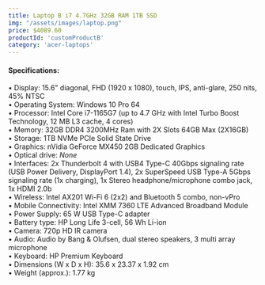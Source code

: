 ```yaml
---
title: Laptop B i7 4.7GHz 32GB RAM 1TB SSD
img: "/assets/images/laptop.png"
price: $4089.60
productId: 'customProductB'
category: 'acer-laptops'
---
```

<div data-v-2a05d754="" class="container container--fluid">
  <h4 data-v-2a05d754="" class="d-flex justify-start section-title">Specifications:</h4>
  <div data-v-2a05d754="" class="row no-gutters">
    <div data-v-2a05d754="" class="d-flex justify-start spec-list col">
      <div data-v-2a05d754="" class="text-left section-text">
        • Display: 15.6" diagonal, FHD (1920 x 1080), touch, IPS, anti-glare, 250 nits, 45% NTSC<br>
        • Operating System: Windows 10 Pro 64<br>
        • Processor: Intel Core i7-1165G7 (up to 4.7 GHz with Intel Turbo Boost Technology, 12 MB L3 cache, 4 cores)<br>
        • Memory: 32GB DDR4 3200MHz Ram with 2X Slots 64GB Max (2X16GB)<br>
        • Storage: 1TB NVMe PCIe Solid State Drive<br>
        • Graphics: nVidia GeForce MX450 2GB Dedicated Graphics<br>
        • Optical drive: <i>None</i><br>
        • Interfaces: 2x Thunderbolt 4 with USB4 Type-C 40Gbps signaling rate (USB Power Delivery, DisplayPort 1.4), 2x SuperSpeed USB Type-A 5Gbps signaling rate (1x charging), 1x Stereo headphone/microphone combo jack, 1x HDMI 2.0b<br>
        • Wireless: Intel AX201 Wi-Fi 6 (2x2) and Bluetooth 5 combo, non-vPro<br>
        • Mobile Connectivity: Intel XMM 7360 LTE Advanced Broadband Module<br>
        • Power Supply: 65 W USB Type-C adapter<br>
        • Battery type: HP Long Life 3-cell, 56 Wh Li-ion<br>
        • Camera: 720p HD IR camera<br>
        • Audio: Audio by Bang &amp; Olufsen, dual stereo speakers, 3 multi array microphone<br>
        • Keyboard: HP Premium Keyboard<br>
        • Dimensions (W x D x H): 35.6 x 23.37 x 1.92 cm<br>
        • Weight (approx.): 1.77 kg
      </div>
    </div>
  </div>
</div>